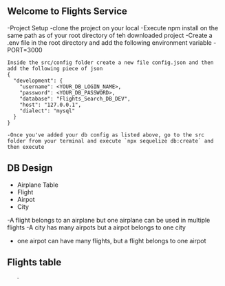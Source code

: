## Welcome to Flights Service
-Project Setup
 -clone the project on your local
 -Execute npm install on the same path as of your root directory of teh downloaded project
 -Create a .env file in the root directory and add the following environment variable
 -PORT=3000

```
Inside the src/config folder create a new file config.json and then add the following piece of json
{
  "development": {
    "username": <YOUR_DB_LOGIN_NAME>,
    "password": <YOUR_DB_PASSWORD>,
    "database": "Flights_Search_DB_DEV",
    "host": "127.0.0.1",
    "dialect": "mysql"
  }
}
```
```
-Once you've added your db config as listed above, go to the src folder from your terminal and execute `npx sequelize db:create` and then execute

```

## DB Design

- Airplane Table
- Flight 
- Airpot
- City 

 -A flight belongs to an airplane but one airplane can be used in multiple flights
 -A city has many airpots but a airpot belongs to one city 
 - one airpot can have many flights, but a flight belongs to one airpot




## Flights table
       - 
